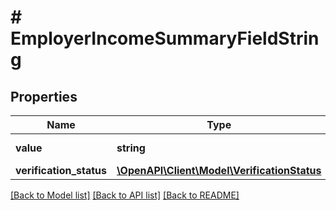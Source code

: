# # EmployerIncomeSummaryFieldString

## Properties

Name | Type | Description | Notes
------------ | ------------- | ------------- | -------------
**value** | **string** | The value of the field. |
**verification_status** | [**\OpenAPI\Client\Model\VerificationStatus**](VerificationStatus.md) |  |

[[Back to Model list]](../../README.md#models) [[Back to API list]](../../README.md#endpoints) [[Back to README]](../../README.md)
